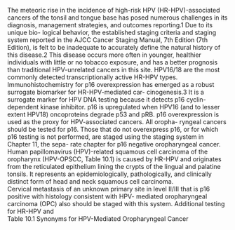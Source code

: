 The meteoric rise in the incidence of high-risk HPV
(HR-HPV)-associated cancers of the tonsil and tongue base
has posed numerous challenges in its diagnosis, management
strategies, and outcomes reporting.1 Due to its unique bio-
logical behavior, the established staging criteria and staging
system reported in the AJCC Cancer Staging Manual, 7th
Edition (7th Edition), is felt to be inadequate to accurately
define the natural history of this disease.2 This disease occurs
more often in younger, healthier individuals with little or no
tobacco exposure, and has a better prognosis than traditional
HPV-unrelated cancers in this site. HPV16/18 are the most
commonly detected transcriptionally active HR-HPV types.
Immunohistochemistry for p16 overexpression has emerged
as a robust surrogate biomarker for HR-HPV-mediated car-
cinogenesis.3 It is a surrogate marker for HPV DNA testing
because it detects p16 cyclin-dependent kinase inhibitor. p16
is upregulated when HPV16 (and to lesser extent HPV18)
oncoproteins degrade p53 and pRB. p16 overexpression is
used as the proxy for HPV-associated cancers. All oropha-
ryngeal cancers should be tested for p16. Those that do not
overexpress p16, or for which p16 testing is not performed,
are staged using the staging system in Chapter 11, the sepa-
rate chapter for p16 negative oropharyngeal cancer.  
Human papillomavirus (HPV)-related squamous cell
carcinoma of the oropharynx (HPV-OPSCC, Table 10.1)
is caused by HR-HPV and originates from the reticulated
epithelium lining the crypts of the lingual and palatine tonsils. It
represents an epidemiologically, pathologically, and clinically
distinct form of head and neck squamous cell carcinoma.  
Cervical metastasis of an unknown primary site in level
II/III that is p16 positive with histology consistent with HPV-
mediated oropharyngeal carcinoma (OPC) also should be
staged with this system. Additional testing for HR-HPV and  
Table 10.1 Synonyms for HPV-Mediated Oropharyngeal Cancer
